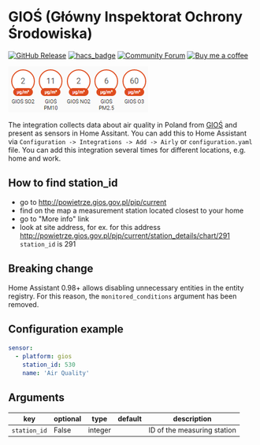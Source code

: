 # GIOŚ (Główny Inspektorat Ochrony Środowiska)
[![GitHub Release][releases-shield]][releases]
[![hacs_badge][hacs-shield]][hacs]
[![Community Forum][forum-shield]][forum]
[![Buy me a coffee][buy-me-a-coffee-shield]][buy-me-a-coffee]

![Screenshot](https://github.com/bieniu/ha-gios/blob/master/images/gios-ha.png?raw=true)

The integration collects data about air quality in Poland from [GIOŚ](http://powietrze.gios.gov.pl/pjp/current) and present as sensors in Home Assitant. You can add this to Home Assistant via `Configuration -> Integrations -> Add -> Airly` or `configuration.yaml` file. You can add this integration several times for different locations, e.g. home and work.

## How to find station_id
- go to http://powietrze.gios.gov.pl/pjp/current
- find on the map a measurement station located closest to your home
- go to "More info" link
- look at site address, for ex. for this address http://powietrze.gios.gov.pl/pjp/current/station_details/chart/291 `station_id` is 291

## Breaking change
Home Assistant 0.98+ allows disabling unnecessary entities in the entity registry. For this reason, the `monitored_conditions` argument has been removed.

## Configuration example
```yaml
sensor:
  - platform: gios
    station_id: 530
    name: 'Air Quality'
```

## Arguments
key | optional | type | default | description
-- | -- | -- | -- | --
`station_id` | False | integer | | ID of the measuring station

[releases]: https://github.com/bieniu/ha-gios/releases
[releases-shield]: https://img.shields.io/github/release/bieniu/ha-gios.svg?style=popout
[forum]: https://community.home-assistant.io/t/gios-polish-glowny-inspektorat-ochrony-srodowiska-air-quality-data-integration/127519
[forum-shield]: https://img.shields.io/badge/community-forum-brightgreen.svg?style=popout
[buy-me-a-coffee-shield]: https://img.shields.io/static/v1.svg?label=%20&message=Buy%20me%20a%20coffee&color=6f4e37&logo=buy%20me%20a%20coffee&logoColor=white
[buy-me-a-coffee]: https://www.buymeacoffee.com/QnLdxeaqO
[hacs-shield]: https://img.shields.io/badge/HACS-Default-orange.svg
[hacs]: https://github.com/custom-components/hacs
